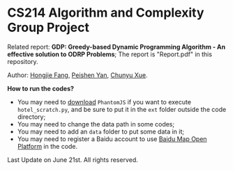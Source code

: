 # CS214 Algorithm and Complexity Group Project
Related report: **GDP: Greedy-based Dynamic Programming Algorithm - An effective solution to ODRP Problems**; The report is "Report.pdf" in this repository.

Author: [Hongjie Fang](https://github.com/Galaxies99), [Peishen Yan](https://github.com/KoalaYan), [Chunyu Xue](https://github.com/DicardoX).

**How to run the codes?**

- You may need to [download](https://phantomjs.org/download.html) `PhantomJS` if you want to execute `hotel_scratch.py`, and be sure to put it in the `ext` folder outside the code directory;
- You may need to change the data path in some codes;
- You may need to add an `data` folder to put some data in it;
- You may need to register a Baidu account to use [Baidu Map Open Platform](http://lbsyun.baidu.com/) in the code.



Last Update on June 21st. All rights reserved.
